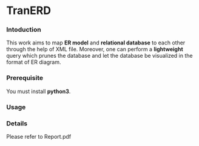 # TranERD

### Intoduction

This work aims to map **ER model** and **relational database** to each other through the help of XML file. Moreover, one can perform a **lightweight** query which prunes the database and let the database be visualized in the format of ER diagram.

### Prerequisite

You must install **python3**.

### Usage


### Details

Please refer to Report.pdf